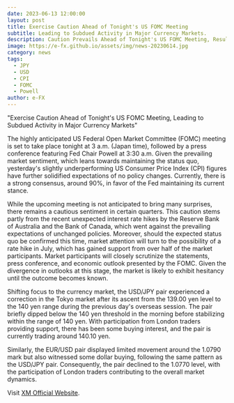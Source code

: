 ```yaml
---
date: 2023-06-13 12:00:00
layout: post
title: Exercise Caution Ahead of Tonight's US FOMC Meeting
subtitle: Leading to Subdued Activity in Major Currency Markets.
description: Caution Prevails Ahead of Tonight's US FOMC Meeting, Resulting in Limited Movement for Major Currencies.
image: https://e-fx.github.io/assets/img/news-20230614.jpg
category: news
tags:
  - JPY
  - USD
  - CPI
  - FOMC
  - Powell
author: e-FX
---
```


"Exercise Caution Ahead of Tonight's US FOMC Meeting, Leading to Subdued Activity in Major Currency Markets"

The highly anticipated US Federal Open Market Committee (FOMC) meeting is set to take place tonight at 3 a.m. (Japan time), followed by a press conference featuring Fed Chair Powell at 3:30 a.m. Given the prevailing market sentiment, which leans towards maintaining the status quo, yesterday's slightly underperforming US Consumer Price Index (CPI) figures have further solidified expectations of no policy changes. Currently, there is a strong consensus, around 90%, in favor of the Fed maintaining its current stance.

While the upcoming meeting is not anticipated to bring many surprises, there remains a cautious sentiment in certain quarters. This caution stems partly from the recent unexpected interest rate hikes by the Reserve Bank of Australia and the Bank of Canada, which went against the prevailing expectations of unchanged policies. Moreover, should the expected status quo be confirmed this time, market attention will turn to the possibility of a rate hike in July, which has gained support from over half of the market participants. Market participants will closely scrutinize the statements, press conference, and economic outlook presented by the FOMC. Given the divergence in outlooks at this stage, the market is likely to exhibit hesitancy until the outcome becomes known.

Shifting focus to the currency market, the USD/JPY pair experienced a correction in the Tokyo market after its ascent from the 139.00 yen level to the 140 yen range during the previous day's overseas session. The pair briefly dipped below the 140 yen threshold in the morning before stabilizing within the range of 140 yen. With participation from London traders providing support, there has been some buying interest, and the pair is currently trading around 140.10 yen.

Similarly, the EUR/USD pair displayed limited movement around the 1.0790 mark but also witnessed some dollar buying, following the same pattern as the USD/JPY pair. Consequently, the pair declined to the 1.0770 level, with the participation of London traders contributing to the overall market dynamics.

Visit [XM Official Website](https://clicks.pipaffiliates.com/c?c=550036&l=en&p=0).